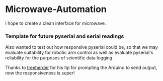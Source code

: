 Microwave-Automation
====================

I hope to create a clean interface for microwave.






### Template for future pyserial and serial readings

Also wanted to test out how responsive pyserial could be, so that we may evaluate suitability for robotic arm control as well as evaluate pyserial's reliability for the purposes of  scientific data logging.

Thanks to [treeherder](https://github.com/treeherder) for his tip for prompting the Arduino to send output, now the responsiveness is super!
